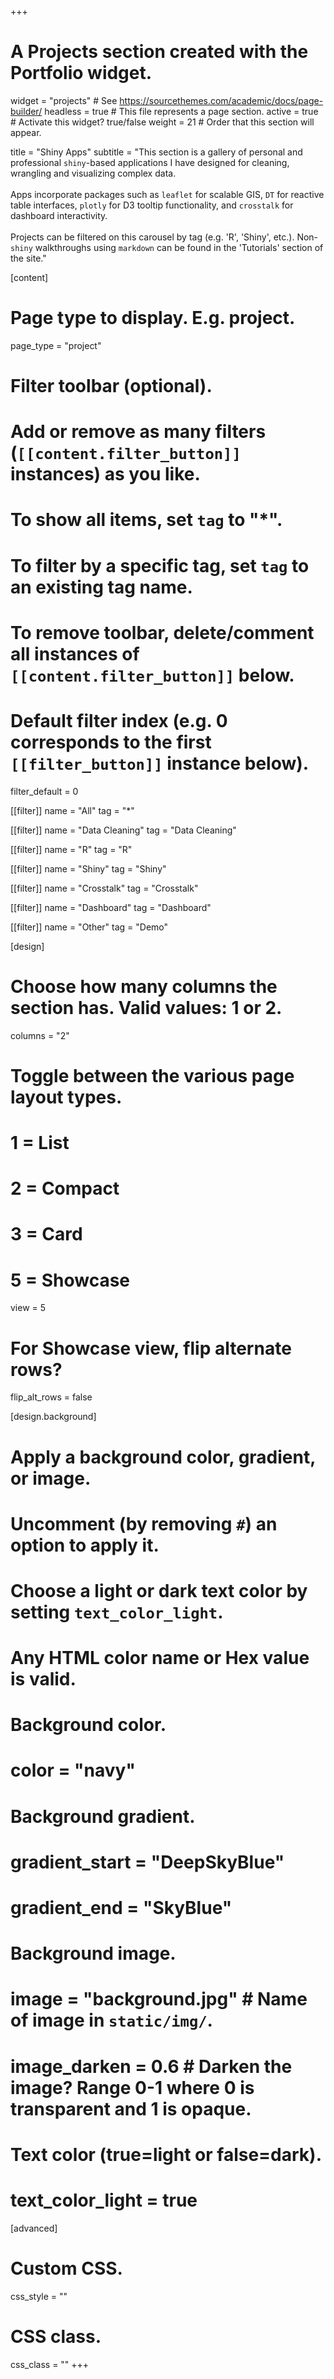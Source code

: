+++
# A Projects section created with the Portfolio widget.
widget = "projects"  # See https://sourcethemes.com/academic/docs/page-builder/
headless = true  # This file represents a page section.
active = true  # Activate this widget? true/false
weight = 21  # Order that this section will appear.

title = "Shiny Apps"
subtitle = "This section is a gallery of personal and professional `shiny`-based applications I have designed for cleaning, wrangling and visualizing complex data. <br/><br/> Apps incorporate packages such as `leaflet` for scalable GIS, `DT` for reactive table interfaces, `plotly` for D3 tooltip functionality, and `crosstalk` for dashboard interactivity. <br/><br/> Projects can be filtered on this carousel by tag (e.g. 'R', 'Shiny', etc.). Non-`shiny` walkthroughs using `markdown` can be found in the 'Tutorials' section of the site."

[content]
  # Page type to display. E.g. project.
  page_type = "project"
  
  # Filter toolbar (optional).
  # Add or remove as many filters (`[[content.filter_button]]` instances) as you like.
  # To show all items, set `tag` to "*".
  # To filter by a specific tag, set `tag` to an existing tag name.
  # To remove toolbar, delete/comment all instances of `[[content.filter_button]]` below.
  
  # Default filter index (e.g. 0 corresponds to the first `[[filter_button]]` instance below).
  filter_default = 0
  
[[filter]]
  name = "All"
  tag = "*"

[[filter]]
  name = "Data Cleaning"
  tag = "Data Cleaning"
  
[[filter]]
  name = "R"
  tag = "R"

[[filter]]
  name = "Shiny"
  tag = "Shiny"
  
[[filter]]
  name = "Crosstalk"
  tag = "Crosstalk"
  
[[filter]]
  name = "Dashboard"
  tag = "Dashboard"

[[filter]]
  name = "Other"
  tag = "Demo"

[design]
  # Choose how many columns the section has. Valid values: 1 or 2.
  columns = "2"

  # Toggle between the various page layout types.
  #   1 = List
  #   2 = Compact
  #   3 = Card
  #   5 = Showcase
  view = 5

  # For Showcase view, flip alternate rows?
  flip_alt_rows = false

[design.background]
  # Apply a background color, gradient, or image.
  #   Uncomment (by removing `#`) an option to apply it.
  #   Choose a light or dark text color by setting `text_color_light`.
  #   Any HTML color name or Hex value is valid.
  
  # Background color.
  # color = "navy"
  
  # Background gradient.
  # gradient_start = "DeepSkyBlue"
  # gradient_end = "SkyBlue"
  
  # Background image.
  # image = "background.jpg"  # Name of image in `static/img/`.
  # image_darken = 0.6  # Darken the image? Range 0-1 where 0 is transparent and 1 is opaque.

  # Text color (true=light or false=dark).
  # text_color_light = true  
  
[advanced]
 # Custom CSS. 
 css_style = ""
 
 # CSS class.
 css_class = ""
+++

